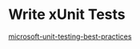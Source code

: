 # Write xUnit Tests
[microsoft-unit-testing-best-practices](https://docs.microsoft.com/en-us/dotnet/core/testing/unit-testing-best-practices)
